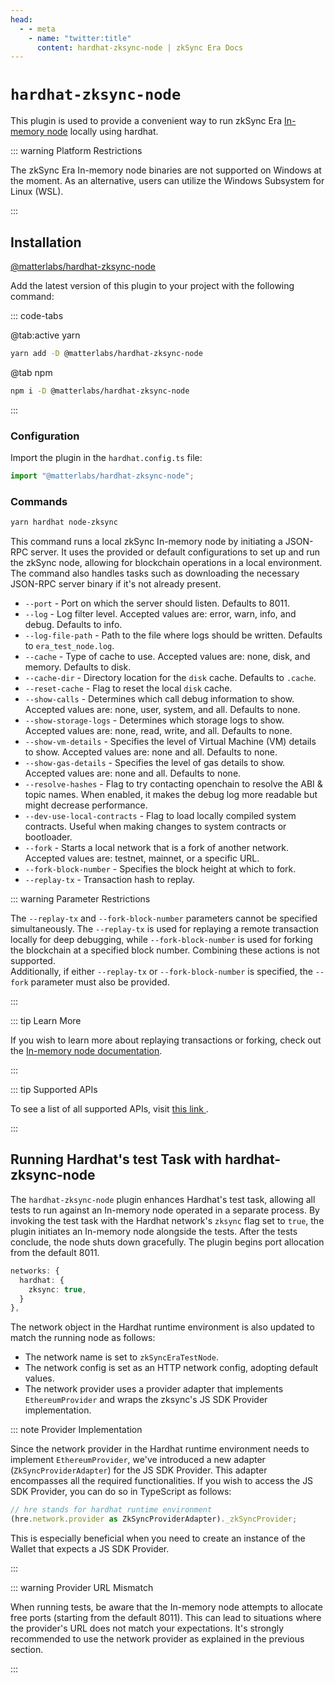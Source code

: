 ```yaml
---
head:
  - - meta
    - name: "twitter:title"
      content: hardhat-zksync-node | zkSync Era Docs
---
```


# `hardhat-zksync-node`

This plugin is used to provide a convenient way to run zkSync Era [In-memory node](../testing/era-test-node.md) locally using hardhat.

::: warning Platform Restrictions

The zkSync Era In-memory node binaries are not supported on Windows at the moment. As an alternative, users can utilize the Windows Subsystem for Linux (WSL).

:::

## Installation

[@matterlabs/hardhat-zksync-node](https://www.npmjs.com/package/@matterlabs/hardhat-zksync-node)

Add the latest version of this plugin to your project with the following command:

::: code-tabs

@tab:active yarn

```bash
yarn add -D @matterlabs/hardhat-zksync-node
```

@tab npm

```bash
npm i -D @matterlabs/hardhat-zksync-node
```

:::

### Configuration

Import the plugin in the `hardhat.config.ts` file:

```javascript
import "@matterlabs/hardhat-zksync-node";
```

### Commands

```sh
yarn hardhat node-zksync
```

This command runs a local zkSync In-memory node by initiating a JSON-RPC server. It uses the provided or default configurations to set up and run the zkSync node, allowing for blockchain operations in a local environment. The command also handles tasks such as downloading the necessary JSON-RPC server binary if it's not already present.

- `--port` - Port on which the server should listen. Defaults to 8011.
- `--log` - Log filter level. Accepted values are: error, warn, info, and debug. Defaults to info.
- `--log-file-path` - Path to the file where logs should be written. Defaults to `era_test_node.log`.
- `--cache` - Type of cache to use. Accepted values are: none, disk, and memory. Defaults to disk.
- `--cache-dir` - Directory location for the `disk` cache. Defaults to `.cache`.
- `--reset-cache` - Flag to reset the local `disk` cache.
- `--show-calls` - Determines which call debug information to show. Accepted values are: none, user, system, and all. Defaults to none.
- `--show-storage-logs` - Determines which storage logs to show. Accepted values are: none, read, write, and all. Defaults to none.
- `--show-vm-details` - Specifies the level of Virtual Machine (VM) details to show. Accepted values are: none and all. Defaults to none.
- `--show-gas-details` - Specifies the level of gas details to show. Accepted values are: none and all. Defaults to none.
- `--resolve-hashes` - Flag to try contacting openchain to resolve the ABI & topic names. When enabled, it makes the debug log more readable but might decrease performance.
- `--dev-use-local-contracts` - Flag to load locally compiled system contracts. Useful when making changes to system contracts or bootloader.
- `--fork` - Starts a local network that is a fork of another network. Accepted values are: testnet, mainnet, or a specific URL.
- `--fork-block-number` - Specifies the block height at which to fork.
- `--replay-tx` - Transaction hash to replay.

::: warning Parameter Restrictions

The `--replay-tx` and `--fork-block-number` parameters cannot be specified simultaneously. The `--replay-tx` is used for replaying a remote transaction locally for deep debugging, while `--fork-block-number` is used for forking the blockchain at a specified block number. Combining these actions is not supported. <br>
Additionally, if either `--replay-tx` or `--fork-block-number` is specified, the `--fork` parameter must also be provided.

:::

::: tip Learn More

If you wish to learn more about replaying transactions or forking, check out the [In-memory node documentation](../testing/era-test-node.md).

:::

::: tip Supported APIs

To see a list of all supported APIs, visit [this link ](https://github.com/matter-labs/era-test-node/blob/main/SUPPORTED_APIS.md).

:::

## Running Hardhat's test Task with hardhat-zksync-node

The `hardhat-zksync-node` plugin enhances Hardhat's test task, allowing all tests to run against an In-memory node operated in a separate process. By invoking the test task with the Hardhat network's `zksync` flag set to `true`, the plugin initiates an In-memory node alongside the tests. After the tests conclude, the node shuts down gracefully. The plugin begins port allocation from the default 8011.

```ts
networks: {
  hardhat: {
    zksync: true,
  }
},
```

The network object in the Hardhat runtime environment is also updated to match the running node as follows:

- The network name is set to `zkSyncEraTestNode`.
- The network config is set as an HTTP network config, adopting default values.
- The network provider uses a provider adapter that implements `EthereumProvider` and wraps the zksync's JS SDK Provider implementation.

::: note Provider Implementation

Since the network provider in the Hardhat runtime environment needs to implement `EthereumProvider`, we've introduced a new adapter (`ZkSyncProviderAdapter`) for the JS SDK Provider. This adapter encompasses all the required functionalities. If you wish to access the JS SDK Provider, you can do so in TypeScript as follows:

```typescript
// hre stands for hardhat runtime environment
(hre.network.provider as ZkSyncProviderAdapter)._zkSyncProvider;
```

This is especially beneficial when you need to create an instance of the Wallet that expects a JS SDK Provider.

:::

::: warning Provider URL Mismatch

When running tests, be aware that the In-memory node attempts to allocate free ports (starting from the default 8011). This can lead to situations where the provider's URL does not match your expectations. It's strongly recommended to use the network provider as explained in the previous section.

:::
